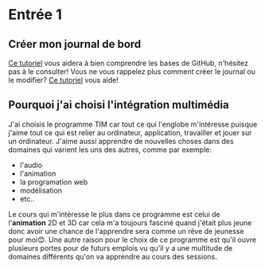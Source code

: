# Entrée 1
## Créer mon journal de bord
[Ce tutoriel](https://guides.github.com/activities/hello-world/) vous aidera à bien comprendre les bases de GitHub, n'hésitez pas à le consulter!
Vous ne vous rappelez plus comment créer le journal ou le modifier? [Ce tutoriel](https://youtu.be/lX3bpuLK_Sg) vous aide! 

## Pourquoi j'ai choisi l'intégration multimédia
J'ai choisis le programme TIM car tout ce qui l'englobe m'intéresse puisque j'aime tout ce qui est relier au ordinateur, application, travailler et jouer sur un ordinateur. J'aime aussi apprendre de nouvelles choses dans des domaines qui varient les uns des autres, comme par exemple:
- l'audio
- l'animation
- la programation web
- modélisation
- etc..


Le cours qui m'intéresse le plus dans ce programme est celui de l'**animation** 2D et 3D car cela m'a toujours fasciné quand j'était plus jeune donc avoir une chance de l'apprendre sera comme un rêve de jeunesse pour moi😊. Une autre raison pour le choix de ce programme est qu'il ouvre plusieurs portes pour de futurs emplois vu qu'il y a une multitude de domaines différents qu'on va apprendre au cours des sessions.
